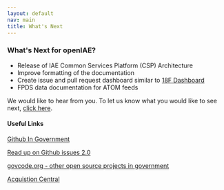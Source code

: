 ```yaml
---
layout: default
nav: main
title: What's Next
---
```

### What's Next for openIAE?

- Release of IAE Common Services Platform (CSP) Architecture
- Improve formatting of the documentation
- Create issue and pull request dashboard similar to [18F Dashboard](https://18f.gsa.gov/dashboard/)
- FPDS data documentation for ATOM feeds

We would like to hear from you. To let us know what you would like to see next, [click here](https://github.com/GSA/openIAE/issues).

#### Useful Links
[Github In Government](https://github.com/18F/github-in-government)  

[Read up on Github issues 2.0](https://github.com/blog/831-issues-2-0-the-next-generation)  

[govcode.org - other open source projects in government](http://www.govcode.org/)  

[Acquistion Central](http://www.acquisition.gov/)  


